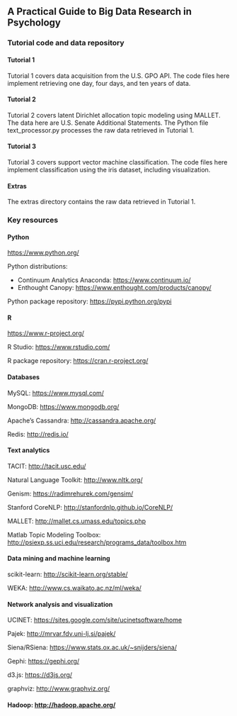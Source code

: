 ## A Practical Guide to Big Data Research in Psychology
### Tutorial code and data repository

#### Tutorial 1
Tutorial 1 covers data acquisition from the U.S. GPO API. The code files here implement retrieving one day, four days, and ten years of data.

#### Tutorial 2
Tutorial 2 covers latent Dirichlet allocation topic modeling using MALLET. The data here are U.S. Senate Additional Statements. The Python file text_processor.py processes the raw data retrieved in Tutorial 1.

#### Tutorial 3
Tutorial 3 covers support vector machine classification. The code files here implement classification using the iris dataset, including visualization.

#### Extras
The extras directory contains the raw data retrieved in Tutorial 1.


### Key resources
#### Python
https://www.python.org/

Python distributions: 
* Continuum Analytics Anaconda: https://www.continuum.io/
* Enthought Canopy: https://www.enthought.com/products/canopy/

Python package repository: https://pypi.python.org/pypi

#### R
https://www.r-project.org/  

R Studio: https://www.rstudio.com/

R package repository: https://cran.r-project.org/

#### Databases
MySQL: https://www.mysql.com/

MongoDB: https://www.mongodb.org/ 

Apache’s Cassandra: http://cassandra.apache.org/ 

Redis: http://redis.io/

#### Text analytics
TACIT: http://tacit.usc.edu/

Natural Language Toolkit: http://www.nltk.org/

Genism: https://radimrehurek.com/gensim/

Stanford CoreNLP: http://stanfordnlp.github.io/CoreNLP/

MALLET: http://mallet.cs.umass.edu/topics.php

Matlab Topic Modeling Toolbox:  http://psiexp.ss.uci.edu/research/programs_data/toolbox.htm

#### Data mining and machine learning
scikit-learn: http://scikit-learn.org/stable/

WEKA: http://www.cs.waikato.ac.nz/ml/weka/

#### Network analysis and visualization
UCINET: https://sites.google.com/site/ucinetsoftware/home

Pajek: http://mrvar.fdv.uni-lj.si/pajek/

Siena/RSiena: https://www.stats.ox.ac.uk/~snijders/siena/

Gephi: https://gephi.org/

d3.js: https://d3js.org/

graphviz: http://www.graphviz.org/

#### Hadoop: http://hadoop.apache.org/

